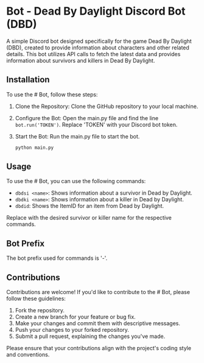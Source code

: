 #  Bot - Dead By Daylight Discord Bot (DBD)

A simple Discord bot designed specifically for the game Dead By Daylight (DBD), created to provide information about characters and other related details. This bot utilizes API calls to fetch the latest data and provides information about survivors and killers in Dead By Daylight.

## Installation

To use the # Bot, follow these steps:

1. Clone the Repository: Clone the GitHub repository to your local machine.

2. Configure the Bot: Open the main.py file and find the line `bot.run('TOKEN')`. Replace 'TOKEN' with your Discord bot token.

3. Start the Bot: Run the main.py file to start the bot.

    ```bash
    python main.py
    ```

## Usage

To use the # Bot, you can use the following commands:

- `dbdsi <name>`: Shows information about a survivor in Dead by Daylight.
- `dbdki <name>`: Shows information about a killer in Dead by Daylight.
- `dbdid`: Shows the ItemID for an item from Dead by Daylight.

Replace <name> with the desired survivor or killer name for the respective commands.

## Bot Prefix

The bot prefix used for commands is '-'.

## Contributions

Contributions are welcome! If you'd like to contribute to the # Bot, please follow these guidelines:

1. Fork the repository.
2. Create a new branch for your feature or bug fix.
3. Make your changes and commit them with descriptive messages.
4. Push your changes to your forked repository.
5. Submit a pull request, explaining the changes you've made.

Please ensure that your contributions align with the project's coding style and conventions.

